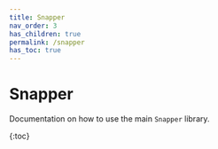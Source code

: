 ```yaml
---
title: Snapper
nav_order: 3
has_children: true
permalink: /snapper
has_toc: true
---
```


# Snapper

Documentation on how to use the main `Snapper` library.

{:toc}